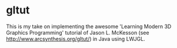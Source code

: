 gltut
=====

This is my take on implementing the awesome 'Learning Modern 3D Graphics Programming' tutorial
of Jason L. McKesson (see http://www.arcsynthesis.org/gltut/) in Java using LWJGL.
